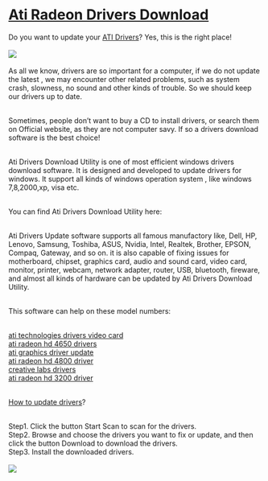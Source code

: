 <a href="https://github.com/forbesviki/atidriversdownload">Ati Radeon Drivers Download</a>
========================

Do you want to update your <a href="https://www.youtube.com/watch?v=jx31GBZBj2k">ATI Drivers</a>? Yes, this is the right place!<br /><br />
<a href="http://www.lionsea.com/download/drivers/Ati_Drivers_Download_Utility_Setup.exe"><img src="http://c.lionsea.net//bonnie/downloadtwinkle.gif" /></a><br /><br />
As all we know, drivers are so important for a computer, if we do not update the latest , we may encounter other related problems, such as system crash, slowness, no sound and other kinds of trouble. So we should keep our drivers up to date.<br /><br />

Sometimes, people don’t want to buy a CD to install drivers, or search them on Official website, as they are not computer savy. If so a drivers download software is the best choice!<br /><br />

Ati Drivers Download Utility is one of most efficient windows drivers download software. It is designed and developed to update drivers for windows. It support all kinds of windows operation system , like windows 7,8,2000,xp, visa etc.<br /><br />

You can find Ati Drivers Download Utility here:<br /><br />


Ati Drivers Update software supports all famous manufactory like, Dell, HP, Lenovo, Samsung, Toshiba, ASUS, Nvidia, Intel, Realtek, Brother, EPSON, Compaq, Gateway, and so on. it is also capable of fixing issues for motherboard, chipset, graphics card, audio and sound card, video card, monitor, printer, webcam, network adapter, router, USB, bluetooth, fireware, and almost all kinds of hardware can be updated by Ati Drivers Download Utility.<br /><br />

This software can help on these model numbers:<br /><br />

<a href="http://www.windows8downloads.com/win8-ati-drivers-download-utility-xtbyzoay/">ati technologies drivers video card</a><br />
<a href="http://vk.com/club67983288">ati radeon hd 4650 drivers</a><br />
<a href="http://atiradeonhd4650drivers.blogspot.com/">ati graphics driver update</a><br />
<a href="https://archive.org/details/AtiDriversDownload">ati radeon hd 4800 driver</a><br />
<a href="http://www.tucows.com/preview/1594326">creative labs drivers</a><br />
<a href="http://ati-drivers-download-utility.soft112.com/">ati radeon hd 3200 driver</a><br /><br />

<a href="http://ati-drivers-download-utility.soft112.com/">How to update drivers</a>?<br /><br />

Step1. Click the button Start Scan to scan for the drivers.<br />
Step2. Browse and choose the drivers you want to fix or update, and then click the button Download to download the drivers.<br />
Step3. Install the downloaded drivers.<br /><br />
<a href="http://www.lionsea.com/product_atidriversdownloadutility.php"><img src="http://www.lionsea.com/image/icons/driver/Ati_Drivers_Download/main2.png" /></a>
